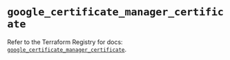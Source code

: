 # `google_certificate_manager_certificate`

Refer to the Terraform Registry for docs: [`google_certificate_manager_certificate`](https://registry.terraform.io/providers/hashicorp/google/6.49.3/docs/resources/certificate_manager_certificate).
